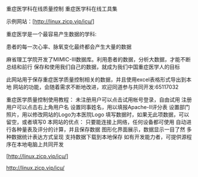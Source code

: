 重症医学科在线质量控制
重症医学科在线工具集

示例网站：[http://linux.zicp.vip/icu/]

重症医学是一个最容易产生数据的学科:

患者的每一次心率、脉氧变化最终都会产生大量的数据

麻省理工学院开发了MIMIC-III数据库。利用患者的数据，分析大数据，才能不断总结和前行
保存和使用我们自己的数据，就成为我们中国重症医学人的目标

此网站用于保存重症医学质量控制相关的数据，并且使用excel表格形式导出到本地
网站的功能，会随着需求不断地改进，欢迎同道参与共同开发:65117032

重症医学质量控制使用教程：
未注册用户可以点击试用帐号登录，自由试用
注册用户可以点击右上角用户名
设置同事姓名，用以填报Apache-II评分表
设置部门照片，用以修改网站的Logo为本医院Logo
填写数据时，如果无此项数据，可以留空，或者填写0
本网站的优点：
只要能连接上网络，任何设备都可使用
自动进行各种量表及评分的计算，并且保存数据
图形化界面展示，数据显示一目了然
多种数据统计表达方式呈现
支持数据下载到本地保存
如有开发能力者，可提供源程序在本地电脑上共同开发





 [http://linux.zicp.vip/icu/]

http://linux.zicp.vip/icu/